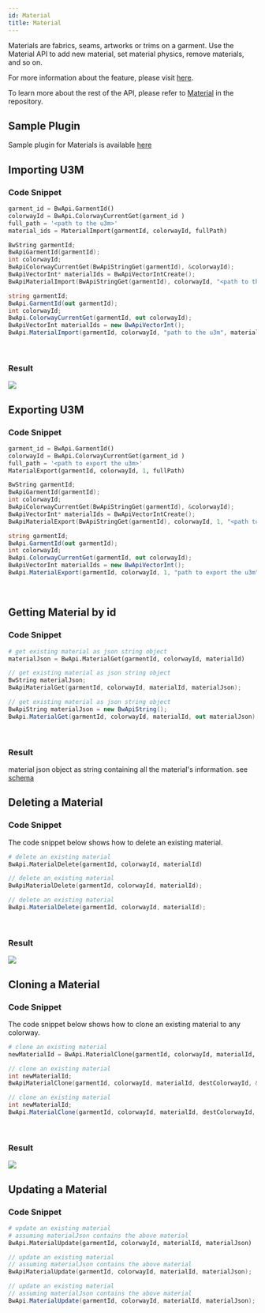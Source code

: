```yaml
---
id: Material
title: Material
---
```


Materials are fabrics, seams, artworks or trims on a garment. Use the Material API to add new material, set material physics, remove materials, and so on. <br/>

For more information about the feature, please visit <a href="https://support.browzwear.com/VStitcher/Materials/materials.htm" target="_blank">here</a>.

To learn more about the rest of the API, please refer to <a href="https://gitlab.com/browzwear/share/open-platform/client-api/-/blob/master/BWPlugin/include/AssetManagement/BWPluginAPI_Material.h" target="_blank">Material</a> in the repository.

## Sample Plugin
Sample plugin for Materials is available <a href="https://gitlab.com/browzwear/share/open-platform/client-api/-/tree/master/sample-plugins/python" target="_blank">here</a>

## Importing U3M

### Code Snippet

<!--DOCUSAURUS_CODE_TABS-->

<!--Python-->

```python
garment_id = BwApi.GarmentId()
colorwayId = BwApi.ColorwayCurrentGet(garment_id )
full_path = '<path to the u3m>'
material_ids = MaterialImport(garmentId, colorwayId, fullPath)
```
<!--C++-->

```cpp
BwString garmentId;
BwApiGarmentId(garmentId);
int colorwayId;
BwApiColorwayCurrentGet(BwApiStringGet(garmentId), &colorwayId);
BwApiVectorInt* materialIds = BwApiVectorIntCreate();
BwApiMaterialImport(BwApiStringGet(garmentId), colorwayId, "<path to the u3m>", materialIds);
```
<!--C#-->

```csharp
string garmentId;
BwApi.GarmentId(out garmentId);
int colorwayId;
BwApi.ColorwayCurrentGet(garmentId, out colorwayId);
BwApiVectorInt materialIds = new BwApiVectorInt();
BwApi.MaterialImport(garmentId, colorwayId, "path to the u3m", materialIds);
```
<!--END_DOCUSAURUS_CODE_TABS-->
<br/>

### Result
![](../assets/material/import-u3m.png)

## Exporting U3M

### Code Snippet

<!--DOCUSAURUS_CODE_TABS-->

<!--Python-->

```python
garment_id = BwApi.GarmentId()
colorwayId = BwApi.ColorwayCurrentGet(garment_id )
full_path = '<path to export the u3m>'
MaterialExport(garmentId, colorwayId, 1, fullPath)
```
<!--C++-->

```cpp
BwString garmentId;
BwApiGarmentId(garmentId);
int colorwayId;
BwApiColorwayCurrentGet(BwApiStringGet(garmentId), &colorwayId);
BwApiVectorInt* materialIds = BwApiVectorIntCreate();
BwApiMaterialExport(BwApiStringGet(garmentId), colorwayId, 1, "<path to export the u3m>")
```
<!--C#-->

```csharp
string garmentId;
BwApi.GarmentId(out garmentId);
int colorwayId;
BwApi.ColorwayCurrentGet(garmentId, out colorwayId);
BwApiVectorInt materialIds = new BwApiVectorInt();
BwApi.MaterialExport(garmentId, colorwayId, 1, "path to export the u3m")
```
<!--END_DOCUSAURUS_CODE_TABS-->
<br/>


## Getting Material by id

### Code Snippet

<!--DOCUSAURUS_CODE_TABS-->

<!--Python-->

```python
# get existing material as json string object
materialJson = BwApi.MaterialGet(garmentId, colorwayId, materialId)
```
<!--C++-->

```cpp
// get existing material as json string object
BwString materialJson;
BwApiMaterialGet(garmentId, colorwayId, materialId, materialJson);
```
<!--C#-->

```csharp
// get existing material as json string object
BwApiString materialJson = new BwApiString();
BwApi.MaterialGet(garmentId, colorwayId, materialId, out materialJson);
```
<!--END_DOCUSAURUS_CODE_TABS-->

<br/>

### Result

material json object as string containing all the material's information. see <a href="https://gitlab.com/browzwear/share/open-platform/client-api/-/blob/master/BWPlugin/schema/api/v2.0/material/material.json" target="_blank">schema</a>

## Deleting a Material

### Code Snippet
The code snippet below shows how to delete an existing material. <br/>
<!--DOCUSAURUS_CODE_TABS-->

<!--Python-->

```python
# delete an existing material
BwApi.MaterialDelete(garmentId, colorwayId, materialId)
```
<!--C++-->

```cpp
// delete an existing material
BwApiMaterialDelete(garmentId, colorwayId, materialId);
```
<!--C#-->

```csharp
// delete an existing material
BwApi.MaterialDelete(garmentId, colorwayId, materialId);
```
<!--END_DOCUSAURUS_CODE_TABS-->

<br/>

### Result
![](../assets/material/delete-u3m.png)

## Cloning a Material

### Code Snippet
The code snippet below shows how to clone an existing material to any colorway. <br/>
<!--DOCUSAURUS_CODE_TABS-->

<!--Python-->

```python
# clone an existing material
newMaterialId = BwApi.MaterialClone(garmentId, colorwayId, materialId, destColorwayId)
```
<!--C++-->

```cpp
// clone an existing material
int newMaterialId;
BwApiMaterialClone(garmentId, colorwayId, materialId, destColorwayId, &newMaterialId);
```
<!--C#-->

```csharp
// clone an existing material
int newMaterialId;
BwApi.MaterialClone(garmentId, colorwayId, materialId, destColorwayId, out newMaterialId);
```
<!--END_DOCUSAURUS_CODE_TABS-->
<br/>

### Result
![](../assets/material/clone-material.png)

## Updating a Material

### Code Snippet
<!--DOCUSAURUS_CODE_TABS-->

<!--Python-->


```python
# update an existing material
# assuming materialJson contains the above material
BwApi.MaterialUpdate(garmentId, colorwayId, materialId, materialJson)
```
<!--C++-->

```cpp
// update an existing material
// assuming materialJson contains the above material
BwApiMaterialUpdate(garmentId, colorwayId, materialId, materialJson);
```
<!--C#-->

```csharp
// update an existing material
// assuming materialJson contains the above material
BwApi.MaterialUpdate(garmentId, colorwayId, materialId, materialJson);
```
<!--END_DOCUSAURUS_CODE_TABS-->

<br/>
